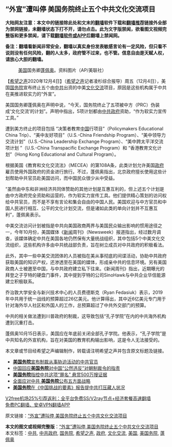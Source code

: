  <h2>“外宣”遭叫停 美国务院终止五个中共文化交流项目</h2> <p class="notice"><b>大陆网友注意：本文中的链接除此处和文末的<a href="https://github.com/bannedbook/fanqiang" >翻墙</a>软件下载和<a href="https://github.com/killgcd/justmysocks/blob/master/README.md">翻墙推荐</a>链接外全部为禁网链接，未翻墙状态下打不开，请勿点击。此为文字版禁闻，欲看图文视频完整版和更多禁闻，请下载<a href="https://github.com/bannedbook/fanqiang">翻墙软件或APP</a>后翻墙上禁闻网。</p><p>备注：翻墙看新闻非常安全，翻墙以真实身份发表敏感言论有一定风险，但只看不说则没有任何风险，翻的人太多，政府管不过来，也不管。信息自由是天赋人权，请放心大胆的翻墙。</b></p>  <div class="entry"> <figure><figcaption><a href="https://www.bannedbook.org/bnews/tag/%e7%be%8e%e5%9b%bd/" class="st_tag internal_tag" rel="tag" title="标签 美国 下的日志">美国</a>国务卿<a href="https://www.bannedbook.org/bnews/tag/%E8%93%AC%E4%BD%A9%E5%A5%A5/" class="st_tag internal_tag" rel="tag" title="标签 蓬佩奥 下的日志">蓬佩奥</a>。资料图片（AP/美联社）</figcaption></figure> <p>【<span class='wp_keywordlink_affiliate'><a href="https://www.soundofhope.org" title="希望之声" target="_blank">希望之声</a></span>2020年12月4日】（<a href="https://www.bannedbook.org/bnews/tag/%e5%b8%8c%e6%9c%9b%e4%b9%8b%e5%a3%b0/" class="st_tag internal_tag" rel="tag" title="标签 希望之声 下的日志">希望之声</a>记者凌杉综合报导）周五（12月4日），美国<a href="https://www.bannedbook.org/bnews/tag/%e5%9b%bd%e5%8a%a1%e9%99%a2/" class="st_tag internal_tag" rel="tag" title="标签 国务院 下的日志">国务院</a>宣布终止五个由<a href="https://www.bannedbook.org/bnews/tag/%e4%b8%ad%e5%85%b1/" class="st_tag internal_tag" rel="tag" title="标签 中共 下的日志">中共</a>出资的中美<a href="https://www.bannedbook.org/bnews/tag/%E6%96%87%E5%8C%96%E4%BA%A4%E6%B5%81/" class="st_tag internal_tag" rel="tag" title="标签 文化交流 下的日志">文化交流</a>项目，原因是这些机构属于中共在美推进软实力的“外宣”。</p> <p>美国国务卿蓬佩奥在声明中说，“今天，国务院终止了五项被中方（PRC）伪装成‘文化交流’的计划”。声明中指出，5项计划都由<a href="https://www.bannedbook.org/bnews/tag/%e4%b8%ad%e5%85%b1%e6%94%bf%e5%ba%9c/" class="st_tag internal_tag" rel="tag" title="标签 中共政府 下的日志">中共政府</a>资助，“作为软实力宣传工具。”</p> <p>遭到美方终止的项目包括 “决策者教育<span class='wp_keywordlink_affiliate'><a href="https://www.bannedbook.org/" title="中国" target="_blank">中国</a></span>行项目”（Policymakers Educational China Trip）、“美中友好项目”（U.S.-China Friendship Program）、“美中领导力交流计划”（U.S.-China Leadership Exchange Program）、“美中跨太平洋交流项计划 ”（U.S.-China Transpacific Exchange Program）和 “香港教育文化计划”（Hong Kong Educational and Cultural Program）。</p>  <p>根据美国《教育和文化交流法》（MECEA）的第108A条，此类计划允许美国<a href="https://www.bannedbook.org/bnews/tag/%e6%94%bf%e5%ba%9c/" class="st_tag internal_tag" rel="tag" title="标签 政府 下的日志">政府</a>雇员使用外国政府的资金进行旅行。不过，蓬佩奥指出，北京政府擅长使用这些计划帮助中共官员赴美国访问，而中国民众很少从中受益。</p> <p>“虽然由中东和非洲经济共同体赞助的其他计划是互惠互利的，但上述五个计划是由中方政府完全资助和运营的，作为软实力宣传工具。他们提供精心策划的访问权给中共官员，而不是不享有言论和集会自由的中国人民。美国欢迎与中方官员和中国人民进行相互、公平的文化计划交流，但是诸如此类的单向计划并不互惠互利”，蓬佩奥表示。</p> <p>中美交流访问计划被指是中共向美国政商两界与美国民众输出影响的惯用途径之一，今年10月份，美国媒体《<span class='wp_keywordlink_affiliate'><a href="https://www.bannedbook.org/" title="新闻">新闻</a></span>周刊》（Newsweek）报道指出，经过数月调查，该媒体确定中共在美国各地仍然保有大量统战组织，其中包括5个中美文化交流组织，这些机构许多由中共统战部负责，旨在树立成员对中共政府的积极看法。</p>  <p>此外，其中一些中美交流团体的人员被指在美从事彻底的间谍活动，协助中共政府获取美国的知识产权，还渗透至在美国的媒体，形成亲中共的信息环境。另有美国政商人士被邀至中国，与中共政府建立私下往来。《新闻周刊》指出，近期曝光的拜登之子亨特的硬盘门事件，其中提到亨特的公司SinoHawk与中共企业华信能源建立积极联系。</p> <p>乔治敦大学安全与新兴技术中心的人员费德斯克（Ryan Fedasiuk）表示，2019年中共用于统一战线的预算超过26亿美元。他计算得出，其中近6亿美元专门用于针对海外华人社区和外国人的工作，总预算超过了中共外交部门的预算。</p> <p>中共的相关做法遭到川普政府的制裁，这导致包括“孔子学院”在内的中共海外机构遭到沉重打击。</p>  <p>蓬佩奥10月15日表示，美国应在年底前关闭全部孔子学院。他表示，“孔子学院”是中共知名的外宣机构，旨在对美国的教育机构输出影响，这是令人无法接受的。</p> <p>本文章或节目经希望之声编辑制作，转载请注明希望之声并包含原文标题及链接。</p> <ul class='op-related-articles' title='相关阅读'> <li><a href='https://www.bannedbook.org/bnews/comments/20201205/1442381.html' target='_blank'><b>美国务院</b>宣布制裁从事胁迫活动的中共官员</a></li> <li><a href='https://www.bannedbook.org/bnews/headline/20201202/1440950.html' target='_blank'>中国回应<b>美国务院</b>对中国“公然违反”对朝制裁令的指责</a></li> <li><a href='https://www.bannedbook.org/bnews/cbnews/20201202/1440528.html' target='_blank'><b>美国务院</b>指控中共这项“罪名” 悬赏500万搜证据</a></li> <li><a href='https://www.bannedbook.org/bnews/bannedvideo/20201126/1437380.html' target='_blank'>全面应对中共 <b>美国务院</b>公布五方面战略</a></li> <li><a href='https://www.bannedbook.org/bnews/renquan/xizang/20201120/1434218.html' target='_blank'><b>美国务院</b>在《中国挑战的要素》报告提中共打压藏人状况</a></li> </ul> <p class="texttj"> <a href="https://www.bannedbook.org/forum23/topic22702.html" target="_blank">V2free机场25%引荐返利：全平台免费SS/V2ray节点+经济套餐高速翻墙</a><br/> <a href="https://github.com/bannedbook/fanqiang/wiki/%E7%A6%81%E9%97%BB%E7%BD%91%E5%AE%89%E5%8D%93%E7%BF%BB%E5%A2%99%E6%96%B0%E9%97%BBAPP" target="_blank">免费PC翻墙、安卓VPN翻墙APP</a></p><p>原文链接：<a class="src_link"  href="https://www.soundofhope.org/post/450358" target="_blank">“外宣”遭叫停 美国务院终止五个中共文化交流项目</a></p> <a name='sharetosocial'></a>       <div><b>本文的图文或视频完整版</b>：<a href='https://www.bannedbook.org/bnews/comments/20201205/1442564.html'>“外宣”遭叫停 美国务院终止五个中共文化交流项目</a></div>  </div><!--END ENTRY--> <div class="postfooter"> <div>本文标签：<a href="https://www.bannedbook.org/bnews/tag/%e4%b8%ad%e5%85%b1/" rel="tag">中共</a>, <a href="https://www.bannedbook.org/bnews/tag/%e4%b8%ad%e5%85%b1%e6%94%bf%e5%ba%9c/" rel="tag">中共政府</a>, <a href="https://www.bannedbook.org/bnews/tag/%e5%9b%bd%e5%8a%a1%e9%99%a2/" rel="tag">国务院</a>, <a href="https://www.bannedbook.org/bnews/tag/%e5%b8%8c%e6%9c%9b%e4%b9%8b%e5%a3%b0/" rel="tag">希望之声</a>, <a href="https://www.bannedbook.org/bnews/tag/%e6%94%bf%e5%ba%9c/" rel="tag">政府</a>, <a href="https://www.bannedbook.org/bnews/tag/%E6%96%87%E5%8C%96%E4%BA%A4%E6%B5%81/" rel="tag">文化交流</a>, <a href="https://www.bannedbook.org/bnews/tag/%e7%be%8e%e5%9b%bd/" rel="tag">美国</a>, <a href="https://www.bannedbook.org/bnews/tag/%e7%be%8e%e5%9b%bd%e5%8a%a1%e9%99%a2/" rel="tag">美国务院</a>, <a href="https://www.bannedbook.org/bnews/tag/%E8%93%AC%E4%BD%A9%E5%A5%A5/" rel="tag">蓬佩奥</a></div>  </div><!--END POSTFOOTER--> 